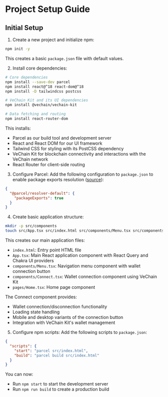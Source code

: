 # Project Setup Guide

## Initial Setup

1. Create a new project and initialize npm:
```bash
npm init -y
```
This creates a basic `package.json` file with default values.

2. Install core dependencies:
```bash
# Core dependencies
npm install --save-dev parcel
npm install react@^18 react-dom@^18
npm install -D tailwindcss postcss

# VeChain Kit and its UI dependencies
npm install @vechain/vechain-kit

# Data fetching and routing
npm install react-router-dom
```

This installs:
- Parcel as our build tool and development server
- React and React DOM for our UI framework
- Tailwind CSS for styling with its PostCSS dependency
- VeChain Kit for blockchain connectivity and interactions with the VeChain network
- React Router for client-side routing

3. Configure Parcel:
Add the following configuration to `package.json` to enable package exports resolution ([source](https://parceljs.org/blog/v2-9-0/#new-resolver)):
```json
{
  "@parcel/resolver-default": {
    "packageExports": true
  }
}
```

4. Create basic application structure:
```bash
mkdir -p src/components
touch src/App.tsx src/index.html src/components/Menu.tsx src/components/Connect.tsx src/pages/Home.tsx
```

This creates our main application files:
- `index.html`: Entry point HTML file
- `App.tsx`: Main React application component with React Query and Chakra UI providers
- `components/Menu.tsx`: Navigation menu component with wallet connection button
- `components/Connect.tsx`: Wallet connection component using VeChain Kit
- `pages/Home.tsx`: Home page component

The Connect component provides:
- Wallet connection/disconnection functionality
- Loading state handling
- Mobile and desktop variants of the connection button
- Integration with VeChain Kit's wallet management

5. Configure npm scripts:
Add the following scripts to `package.json`:
```json
{
  "scripts": {
    "start": "parcel src/index.html",
    "build": "parcel build src/index.html"
  }
}
```

You can now:
- Run `npm start` to start the development server
- Run `npm run build` to create a production build